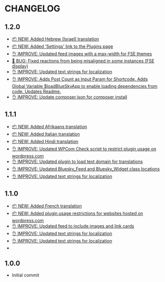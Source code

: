 # CHANGELOG

## 1.2.0

* [📦 NEW: Added Hebrew (Israel) translation](https://github.com/robertdevore/bluesky-feed-for-wordpress/commit/88ff81bd4532af877e8cf67396247ec9cf310c67)
* [📦 NEW: Added 'Settings' link to the Plugins page](https://github.com/robertdevore/bluesky-feed-for-wordpress/commit/a49a5f2403869eb7241b49f2d426b82e8b68b08d)
* [👌 IMPROVE: Updated feed images with a max-width for FSE themes](https://github.com/robertdevore/bluesky-feed-for-wordpress/commit/de309daa5bf46053b1fd3b35e3d06d37af9a4a5c)
* [🐛 BUG: Fixed reactions from being misaligned in some instances (FSE display)](https://github.com/robertdevore/bluesky-feed-for-wordpress/commit/462d1c26aeb74bec26b7e1c2650b5441357965e3)
* [👌 IMPROVE: Updated text strings for localization](https://github.com/robertdevore/bluesky-feed-for-wordpress/commit/3de32b6acc1a0acd581e98f55aed303de28ee5e6)
* [👌 IMPROVE: Adds Post Count as Input Param for Shortcode. Adds Global Variable $loadBlueSkyApp to enable loading dependencies from code. Updates Readme.](https://github.com/robertdevore/bluesky-feed-for-wordpress/commit/65b7f4c4024cc83dd22e57ff0c58e9a87773c0d6)
* [👌 IMPROVE: Update composer.json for composer install](https://github.com/robertdevore/bluesky-feed-for-wordpress/commit/a565c02f4d4d3cd91c98bd5df4c48a04d066c942)

## 1.1.1

* [📦 NEW: Added Afrikaans translation](https://github.com/robertdevore/bluesky-feed-for-wordpress/commit/0cc5ecc84b533be8a87fe088f8f86ed121e16ac6)
* [📦 NEW: Added Italian translation](https://github.com/robertdevore/bluesky-feed-for-wordpress/commit/bda5ded20974be436d67995ee32fae2700b07a29)
* [📦 NEW: Added Hindi translation](https://github.com/robertdevore/bluesky-feed-for-wordpress/commit/3f062f2f0f91706fc6c0077fd0bd7f4a76029feb)
* [👌 IMPROVE: Updated WPCom Check script to restrict plugin usage on wordpress.com](https://github.com/robertdevore/bluesky-feed-for-wordpress/commit/7dbe5cc3252d7a4513c5c72e7448dbb94749021c)
* [👌 IMPROVE: Updated plugin to load text domain for translations](https://github.com/robertdevore/bluesky-feed-for-wordpress/commit/90fe490ed4a96afe8b3c4160a119cb73bac7de3f)
* [👌 IMPROVE: Updated Bluesky_Feed and Bluesky_Widget class locations](https://github.com/robertdevore/bluesky-feed-for-wordpress/commit/4607f986607298e905b93c9938ea65b7b8aa73db)
* [👌 IMPROVE: Updated text strings for localization](https://github.com/robertdevore/bluesky-feed-for-wordpress/commit/802ba429727ddaf7841817766b18f92f9f40811c)

## 1.1.0

* [📦 NEW: Added French translation](https://github.com/robertdevore/bluesky-feed-for-wordpress/commit/f32c41f0099844633bfd5e3ea48d92f73cfbcb23)
* [📦 NEW: Added plugin usage restrictions for websites hosted on wordpress.com](https://github.com/robertdevore/bluesky-feed-for-wordpress/commit/e3d259ee4505198fdd26349dffc46eb7a37d1a95)
* [👌 IMPROVE: Updated feed to include images and link cards](https://github.com/robertdevore/bluesky-feed-for-wordpress/commit/09aa6170324d32275e34cfaa45e4a30948e82eb1)
* [👌 IMPROVE: Updated text strings for localization](https://github.com/robertdevore/bluesky-feed-for-wordpress/commit/79c21362a6ee32535caac461c20671ff57e10929)
* [👌 IMPROVE: Updated text strings for localization](https://github.com/robertdevore/bluesky-feed-for-wordpress/commit/417fed4fcfaaa060154514c4e4ff2d3c410e09c4)
* 

## 1.0.0

* Initial commit
